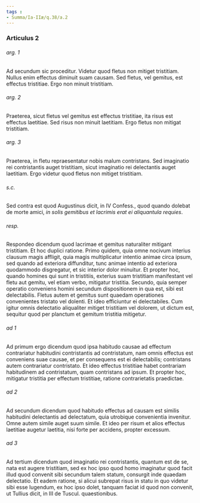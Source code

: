 ```yaml
---
tags : 
- Summa/Ia-IIæ/q.38/a.2
---
```


### Articulus 2

###### arg. 1
Ad secundum sic proceditur. Videtur quod fletus non mitiget tristitiam. Nullus enim effectus diminuit suam causam. Sed fletus, vel gemitus, est effectus tristitiae. Ergo non minuit tristitiam.

###### arg. 2
Praeterea, sicut fletus vel gemitus est effectus tristitiae, ita risus est effectus laetitiae. Sed risus non minuit laetitiam. Ergo fletus non mitigat tristitiam.

###### arg. 3
Praeterea, in fletu repraesentatur nobis malum contristans. Sed imaginatio rei contristantis auget tristitiam, sicut imaginatio rei delectantis auget laetitiam. Ergo videtur quod fletus non mitiget tristitiam.

###### s.c.
Sed contra est quod Augustinus dicit, in IV Confess., quod quando dolebat de morte amici, *in solis gemitibus et lacrimis erat ei aliquantula requies*.

###### resp.
Respondeo dicendum quod lacrimae et gemitus naturaliter mitigant tristitiam. Et hoc duplici ratione. Primo quidem, quia omne nocivum interius clausum magis affligit, quia magis multiplicatur intentio animae circa ipsum, sed quando ad exteriora diffunditur, tunc animae intentio ad exteriora quodammodo disgregatur, et sic interior dolor minuitur. Et propter hoc, quando homines qui sunt in tristitiis, exterius suam tristitiam manifestant vel fletu aut gemitu, vel etiam verbo, mitigatur tristitia. Secundo, quia semper operatio conveniens homini secundum dispositionem in qua est, sibi est delectabilis. Fletus autem et gemitus sunt quaedam operationes convenientes tristato vel dolenti. Et ideo efficiuntur ei delectabiles. Cum igitur omnis delectatio aliqualiter mitiget tristitiam vel dolorem, ut dictum est, sequitur quod per planctum et gemitum tristitia mitigetur.

###### ad 1
Ad primum ergo dicendum quod ipsa habitudo causae ad effectum contrariatur habitudini contristantis ad contristatum, nam omnis effectus est conveniens suae causae, et per consequens est ei delectabilis; contristans autem contrariatur contristato. Et ideo effectus tristitiae habet contrariam habitudinem ad contristatum, quam contristans ad ipsum. Et propter hoc, mitigatur tristitia per effectum tristitiae, ratione contrarietatis praedictae.

###### ad 2
Ad secundum dicendum quod habitudo effectus ad causam est similis habitudini delectantis ad delectatum, quia utrobique convenientia invenitur. Omne autem simile auget suum simile. Et ideo per risum et alios effectus laetitiae augetur laetitia, nisi forte per accidens, propter excessum.

###### ad 3
Ad tertium dicendum quod imaginatio rei contristantis, quantum est de se, nata est augere tristitiam, sed ex hoc ipso quod homo imaginatur quod facit illud quod convenit sibi secundum talem statum, consurgit inde quaedam delectatio. Et eadem ratione, si alicui subrepat risus in statu in quo videtur sibi esse lugendum, ex hoc ipso dolet, tanquam faciat id quod non convenit, ut Tullius dicit, in III de Tuscul. quaestionibus.

